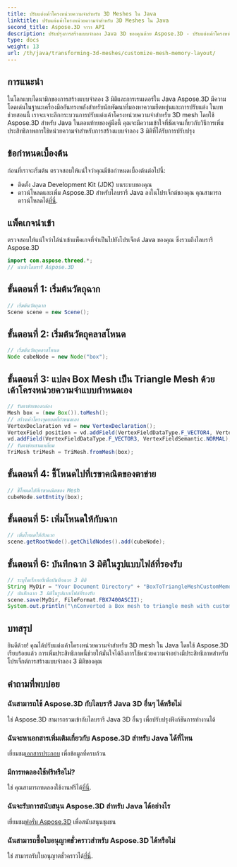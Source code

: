 ```yaml
---
title: ปรับแต่งเค้าโครงหน่วยความจำสำหรับ 3D Meshes ใน Java
linktitle: ปรับแต่งเค้าโครงหน่วยความจำสำหรับ 3D Meshes ใน Java
second_title: Aspose.3D จาวา API
description: ปรับปรุงการสร้างแบบจำลอง Java 3D ของคุณด้วย Aspose.3D - ปรับแต่งเค้าโครงหน่วยความจำเพื่อประสิทธิภาพสูงสุด ทำตามคำแนะนำทีละขั้นตอนของเราทันที!
type: docs
weight: 13
url: /th/java/transforming-3d-meshes/customize-mesh-memory-layout/
---
```

## การแนะนำ
ในโลกแบบไดนามิกของการสร้างแบบจำลอง 3 มิติและการเรนเดอร์ใน Java Aspose.3D มีความโดดเด่นในฐานะเครื่องมืออันทรงพลังสำหรับนักพัฒนาที่มองหาความยืดหยุ่นและการปรับแต่ง ในบทช่วยสอนนี้ เราจะเจาะลึกกระบวนการปรับแต่งเค้าโครงหน่วยความจำสำหรับ 3D mesh โดยใช้ Aspose.3D สำหรับ Java ในตอนท้ายของคู่มือนี้ คุณจะมีความเข้าใจที่ชัดเจนเกี่ยวกับวิธีการเพิ่มประสิทธิภาพการใช้หน่วยความจำสำหรับการสร้างแบบจำลอง 3 มิติที่ได้รับการปรับปรุง
## ข้อกำหนดเบื้องต้น
ก่อนที่เราจะเริ่มต้น ตรวจสอบให้แน่ใจว่าคุณมีข้อกำหนดเบื้องต้นต่อไปนี้:
- ติดตั้ง Java Development Kit (JDK) บนระบบของคุณ
-  ดาวน์โหลดและเพิ่ม Aspose.3D สำหรับไลบรารี Java ลงในโปรเจ็กต์ของคุณ คุณสามารถดาวน์โหลดได้[ที่นี่](https://releases.aspose.com/3d/java/).
## แพ็คเกจนำเข้า
ตรวจสอบให้แน่ใจว่าได้นำเข้าแพ็คเกจที่จำเป็นไปยังโปรเจ็กต์ Java ของคุณ ซึ่งรวมถึงไลบรารี Aspose.3D
```java
import com.aspose.threed.*;
// นำเข้าไลบรารี Aspose.3D
```
## ขั้นตอนที่ 1: เริ่มต้นวัตถุฉาก
```java
// เริ่มต้นวัตถุฉาก
Scene scene = new Scene();
```
## ขั้นตอนที่ 2: เริ่มต้นวัตถุคลาสโหนด
```java
// เริ่มต้นวัตถุคลาสโหนด
Node cubeNode = new Node("box");
```
## ขั้นตอนที่ 3: แปลง Box Mesh เป็น Triangle Mesh ด้วยเค้าโครงหน่วยความจำแบบกำหนดเอง
```java
// รับตาข่ายของกล่อง
Mesh box = (new Box()).toMesh();
// สร้างเค้าโครงจุดยอดที่กำหนดเอง
VertexDeclaration vd = new VertexDeclaration();
VertexField position = vd.addField(VertexFieldDataType.F_VECTOR4, VertexFieldSemantic.POSITION);
vd.addField(VertexFieldDataType.F_VECTOR3, VertexFieldSemantic.NORMAL);
// รับตาข่ายสามเหลี่ยม
TriMesh triMesh = TriMesh.fromMesh(box);
```
## ขั้นตอนที่ 4: ชี้โหนดไปที่เรขาคณิตของตาข่าย
```java
// ชี้โหนดไปที่เรขาคณิตของ Mesh
cubeNode.setEntity(box);
```
## ขั้นตอนที่ 5: เพิ่มโหนดให้กับฉาก
```java
// เพิ่มโหนดให้กับฉาก
scene.getRootNode().getChildNodes().add(cubeNode);
```
## ขั้นตอนที่ 6: บันทึกฉาก 3 มิติในรูปแบบไฟล์ที่รองรับ
```java
// ระบุไดเร็กทอรีเพื่อบันทึกฉาก 3 มิติ
String MyDir = "Your Document Directory" + "BoxToTriangleMeshCustomMemoryLayoutScene.fbx";
// บันทึกฉาก 3 มิติในรูปแบบไฟล์ที่รองรับ
scene.save(MyDir, FileFormat.FBX7400ASCII);
System.out.println("\nConverted a Box mesh to triangle mesh with custom memory layout of the vertex successfully.\nFile saved at " + MyDir);
```
## บทสรุป
ยินดีด้วย! คุณได้ปรับแต่งเค้าโครงหน่วยความจำสำหรับ 3D mesh ใน Java โดยใช้ Aspose.3D เรียบร้อยแล้ว การเพิ่มประสิทธิภาพนี้ช่วยให้มั่นใจได้ถึงการใช้หน่วยความจำอย่างมีประสิทธิภาพสำหรับโปรเจ็กต์การสร้างแบบจำลอง 3 มิติของคุณ
## คำถามที่พบบ่อย
### ฉันสามารถใช้ Aspose.3D กับไลบรารี Java 3D อื่นๆ ได้หรือไม่
ใช่ Aspose.3D สามารถรวมเข้ากับไลบรารี Java 3D อื่นๆ เพื่อปรับปรุงฟังก์ชันการทำงานได้
### ฉันจะหาเอกสารเพิ่มเติมเกี่ยวกับ Aspose.3D สำหรับ Java ได้ที่ไหน
 เยี่ยมชม[เอกสารประกอบ](https://reference.aspose.com/3d/java/) เพื่อข้อมูลที่ครบถ้วน
### มีการทดลองใช้ฟรีหรือไม่?
 ใช่ คุณสามารถทดลองใช้งานฟรีได้[ที่นี่](https://releases.aspose.com/).
### ฉันจะรับการสนับสนุน Aspose.3D สำหรับ Java ได้อย่างไร
 เยี่ยมชม[ฟอรั่ม Aspose.3D](https://forum.aspose.com/c/3d/18) เพื่อสนับสนุนชุมชน
### ฉันสามารถซื้อใบอนุญาตชั่วคราวสำหรับ Aspose.3D ได้หรือไม่
 ใช่ สามารถรับใบอนุญาตชั่วคราวได้[ที่นี่](https://purchase.aspose.com/temporary-license/).